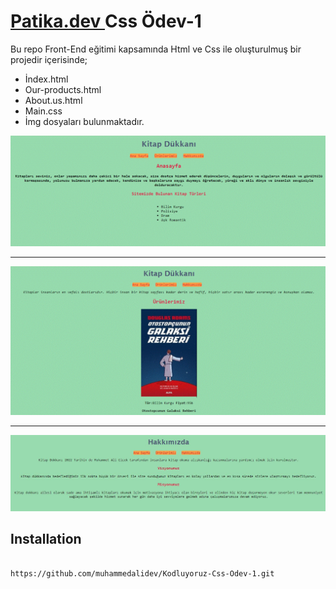 # [Patika.dev ](https://app.patika.dev/moduller/css/www.patika.dev) Css Ödev-1

Bu repo Front-End eğitimi kapsamında Html ve Css ile oluşturulmuş bir projedir içerisinde;
* İndex.html
* Our-products.html
* About.us.html
* Main.css
* İmg dosyaları bulunmaktadır.

![Ana Sayfa](/Ana%20sayfa.JPG)

---

![Ürünler](/%C3%9Cr%C3%BCnler.JPG)

---

![Hakkımızda](/Hakk%C4%B1m%C4%B1zda.JPG)

## Installation

```

https://github.com/muhammedalidev/Kodluyoruz-Css-Odev-1.git
```

